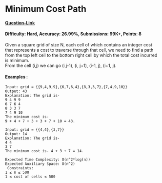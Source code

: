 # Minimum Cost Path
#### [Question-Link](https://www.geeksforgeeks.org/problems/minimum-cost-path3833/1)
#### Difficulty: Hard, Accuracy: 26.99%, Submissions: 99K+, Points: 8

Given a square grid of size N, each cell of which contains an integer cost that represents a cost to traverse through that cell, we need to find a path from the top left cell to the bottom right cell by which the total cost incurred is minimum.
<br>
From the cell (i,j) we can go (i,j-1), (i, j+1), (i-1, j), (i+1, j).  

#### Examples :
```
Input: grid = {{9,4,9,9},{6,7,6,4},{8,3,3,7},{7,4,9,10}}
Output: 43
Explanation: The grid is-
9 4 9 9
6 7 6 4
8 3 3 7
7 4 9 10
The minimum cost is-
9 + 4 + 7 + 3 + 3 + 7 + 10 = 43.
```
```
Input: grid = {{4,4},{3,7}}
Output: 14
Explanation: The grid is-
4 4
3 7
The minimum cost is- 4 + 3 + 7 = 14.
```
```
Expected Time Complexity: O(n^2*log(n))
Expected Auxiliary Space: O(n^2) 
 Constraints:
1 ≤ n ≤ 500
1 ≤ cost of cells ≤ 500
```
